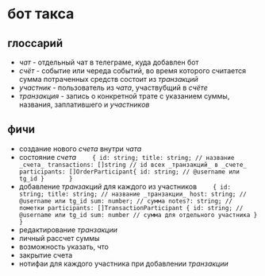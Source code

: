 # бот такса

## глоссарий

-   _чат_ - отдельный чат в телеграме, куда добавлен бот
-   _счёт_ - событие или череда событий, во время которого считается сумма потраченных средств состоит из _транзакций_
-   _участник_ - пользователь из _чата_, участвубщий в _счёте_
-   _транзакция_ - запись о конкретной трате c указанием суммы, названия, заплатившего и _участников_

## фичи

-   создание нового _счета_ внутри _чата_
-   состояние _счета_
    `    {
    id: string;
    title: string; // название _счета_
    transactions: []string // id всех _транзакций_ в _счете_  
    participants: []OrderParticipant{
        id: string; // @username или tg_id
    }      
}`
-   добавление _транзакций_ для каждого из участников
    `    {
    id: string;
    title: string; // название _транзакции_
    host: string; // @username или tg_id
    sum: number; // сумма
    notes?: string; // пометки
    participants: []TransactionParticipant {
        id: string; // @username или tg_id
        sum: number // сумма для отдельного участника
    } 
}`
-   редактирование _транзакции_
-   личный рассчет суммы
-   возможность указать, что
-   закрытие счета
-   нотифаи для каждого участника при добавлении _транзакции_
